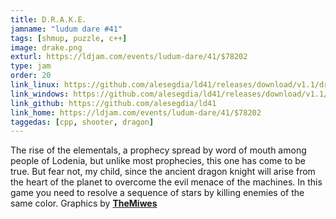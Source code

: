```yaml
---
title: D.R.A.K.E.
jamname: "ludum dare #41"
tags: [shmup, puzzle, c++]
image: drake.png
exturl: https://ldjam.com/events/ludum-dare/41/$78202
type: jam
order: 20
link_linux: https://github.com/alesegdia/ld41/releases/download/v1.1/drake-linux.zip
link_windows: https://github.com/alesegdia/ld41/releases/download/v1.1/drake-win32.zip
link_github: https://github.com/alesegdia/ld41
link_home: https://ldjam.com/events/ludum-dare/41/$78202
taggedas: [cpp, shooter, dragon]
---
```


The rise of the elementals, a prophecy spread by word of mouth among people of Lodenia, but unlike most prophecies, this one has come to be true. But fear not, my child, since the ancient dragon knight will arise from the heart of the planet to overcome the evil menace of the machines. In this game you need to resolve a sequence of stars by killing enemies of the same color. Graphics by **[TheMiwes](https://www.youtube.com/user/TheMiwes)**
